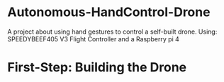 # Autonomous-HandControl-Drone
A project about using hand gestures to control a self-built drone. 
Using: SPEEDYBEEF405 V3 Flight Controller and a Raspberry pi 4

# First-Step: Building the Drone

